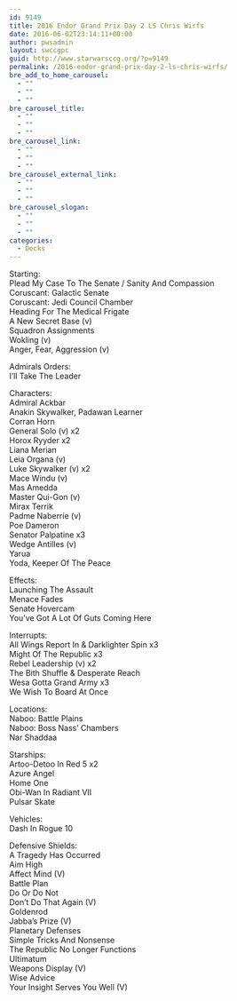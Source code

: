 ```yaml
---
id: 9149
title: 2016 Endor Grand Prix Day 2 LS Chris Wirfs
date: 2016-06-02T23:14:11+00:00
author: pwsadmin
layout: swccgpc
guid: http://www.starwarsccg.org/?p=9149
permalink: /2016-endor-grand-prix-day-2-ls-chris-wirfs/
bre_add_to_home_carousel:
  - ""
  - ""
  - ""
bre_carousel_title:
  - ""
  - ""
  - ""
bre_carousel_link:
  - ""
  - ""
  - ""
bre_carousel_external_link:
  - ""
  - ""
  - ""
bre_carousel_slogan:
  - ""
  - ""
  - ""
categories:
  - Decks
---
```

Starting:  
Plead My Case To The Senate / Sanity And Compassion  
Coruscant: Galactic Senate  
Coruscant: Jedi Council Chamber  
Heading For The Medical Frigate  
A New Secret Base (v)  
Squadron Assignments  
Wokling (v)  
Anger, Fear, Aggression (v)

Admirals Orders:  
I&#8217;ll Take The Leader

Characters:  
Admiral Ackbar  
Anakin Skywalker, Padawan Learner  
Corran Horn  
General Solo (v) x2  
Horox Ryyder x2  
Liana Merian  
Leia Organa (v)  
Luke Skywalker (v) x2  
Mace Windu (v)  
Mas Amedda  
Master Qui-Gon (v)  
Mirax Terrik  
Padme Naberrie (v)  
Poe Dameron  
Senator Palpatine x3  
Wedge Antilles (v)  
Yarua  
Yoda, Keeper Of The Peace

Effects:  
Launching The Assault  
Menace Fades  
Senate Hovercam  
You&#8217;ve Got A Lot Of Guts Coming Here

Interrupts:  
All Wings Report In & Darklighter Spin x3  
Might Of The Republic x3  
Rebel Leadership (v) x2  
The Bith Shuffle & Desperate Reach  
Wesa Gotta Grand Army x3  
We Wish To Board At Once

Locations:  
Naboo: Battle Plains  
Naboo: Boss Nass&#8217; Chambers  
Nar Shaddaa

Starships:  
Artoo-Detoo In Red 5 x2  
Azure Angel  
Home One  
Obi-Wan In Radiant VII  
Pulsar Skate

Vehicles:  
Dash In Rogue 10

Defensive Shields:  
A Tragedy Has Occurred  
Aim High  
Affect Mind (V)  
Battle Plan  
Do Or Do Not  
Don&#8217;t Do That Again (V)  
Goldenrod  
Jabba&#8217;s Prize (V)  
Planetary Defenses  
Simple Tricks And Nonsense  
The Republic No Longer Functions  
Ultimatum  
Weapons Display (V)  
Wise Advice  
Your Insight Serves You Well (V)